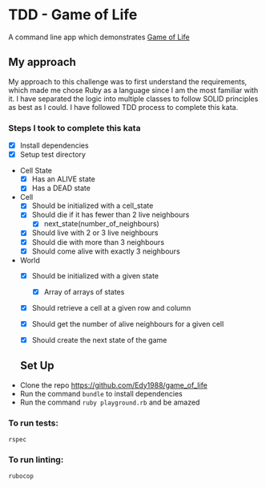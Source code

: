 # TDD - Game of Life

A command line app which demonstrates [Game of Life](https://en.wikipedia.org/wiki/Conway%27s_Game_of_Life) 


## My approach

My approach to this challenge was to first understand the requirements, which made me chose Ruby as a language since I am the most familiar with it. I have separated the logic into multiple classes to follow SOLID principles as best as I could. I have followed TDD process to complete this kata. 

### Steps I took to complete this kata

* [x] Install dependencies
* [x] Setup test directory

* Cell State
  * [x] Has an ALIVE state
  * [x] Has a DEAD state
* Cell
  * [x] Should be initialized with a cell_state
  * [x] Should die if it has fewer than 2 live neighbours
    * [x] next_state(number_of_neighbours)
  * [x] Should live with 2 or 3 live neighbours
  * [x] Should die with more than 3 neighbours
  * [x] Should come alive with exactly 3 neighbours
* World
  * [X] Should be initialized with a given state
    * [x] Array of arrays of states
  * [X] Should retrieve a cell at a given row and column
  * [X] Should get the number of alive neighbours for a given cell
  * [X] Should create the next state of the game
  
  
  ## Set Up
- Clone the repo https://github.com/Edy1988/game_of_life 
- Run the command `bundle` to install dependencies
- Run the command `ruby playground.rb` and be amazed

 ### To run tests:

```
rspec
```

### To run linting:

```
rubocop
```

